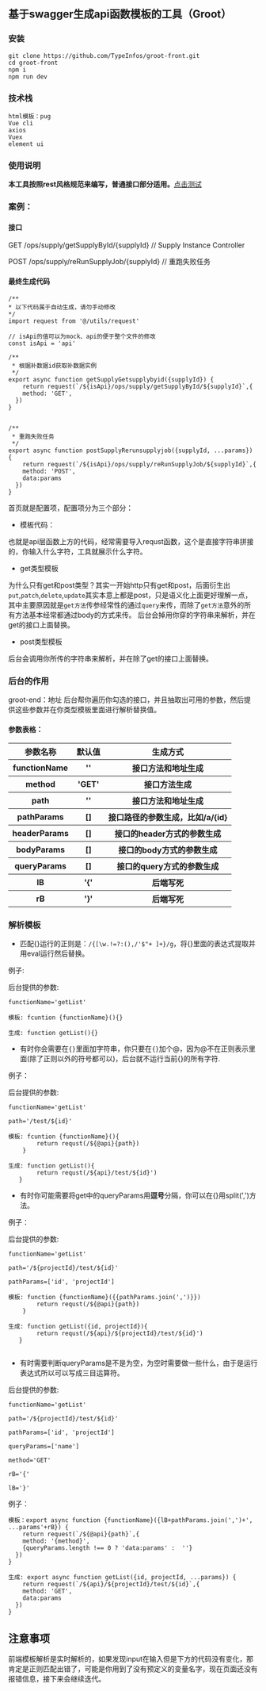 ## 基于swagger生成api函数模板的工具（Groot）

### 安装

```
git clone https://github.com/TypeInfos/groot-front.git
cd groot-front
npm i
npm run dev
```
### 技术栈

```
html模板：pug
Vue cli
axios
Vuex
element ui
```

### 使用说明
**本工具按照rest风格规范来编写，普通接口部分适用。**[点击测试](http://45.77.87.244:8080/)

### 案例：

#### 接口
GET /ops/supply/getSupplyById/{supplyId} // Supply Instance Controller

POST /ops/supply/reRunSupplyJob/{supplyId} // 重跑失败任务


#### 最终生成代码

```
/**
* 以下代码属于自动生成，请勿手动修改
*/
import request from '@/utils/request'

// isApi的值可以为mock、api的便于整个文件的修改
const isApi = 'api'

/**
 * 根据补数据id获取补数据实例
 */
export async function getSupplyGetsupplybyid({supplyId}) {
    return request(`/${isApi}/ops/supply/getSupplyById/${supplyId}`,{
    method: 'GET',
  })
}


/**
 * 重跑失败任务
 */
export async function postSupplyRerunsupplyjob({supplyId, ...params}) {
    return request(`/${isApi}/ops/supply/reRunSupplyJob/${supplyId}`,{
    method: 'POST',
    data:params
  })
}

```

首页就是配置项，配置项分为三个部分：

* 模板代码：

也就是api层函数上方的代码，经常需要导入requst函数，这个是直接字符串拼接的，你输入什么字符，工具就展示什么字符。

* get类型模板

为什么只有get和post类型？其实一开始http只有get和post，后面衍生出`put`,`patch`,`delete`,`update`其实本意上都是post，只是语义化上面更好理解一点，其中主要原因就是`get方法`传参经常性的通过`query`来传，而除了`get方法`意外的所有方法基本经常都通过body的方式来传。
后台会掉用你穿的字符串来解析，并在get的接口上面替换。

* post类型模板

后台会调用你所传的字符串来解析，并在除了get的接口上面替换。

### 后台的作用

groot-end：地址
后台帮你遍历你勾选的接口，并且抽取出可用的参数，然后提供这些参数并在你类型模板里面进行解析替换值。
#### 参数表格：
<table>
        <tr>
            <th>参数名称</th>
            <th>默认值</th>
            <th>生成方式</th>
        </tr>
        <tr>
            <th>functionName </th>
            <th>''</th>
            <th>接口方法和地址生成</th>
        </tr>
         <tr>
            <th>method</th>
            <th>'GET'</th>
            <th>接口方法生成</th>
        </tr>
        <tr>
            <th>path</th>
            <th>''</th>
            <th>接口方法和地址生成</th>
        </tr>
        <tr>
            <th> pathParams </th>
            <th>[]</th>
            <th>接口路径的参数生成，比如/a/{id}</th>
        </tr>
         <tr>
            <th> headerParams </th>
            <th>[]</th>
            <th>接口的header方式的参数生成</th>
        </tr>
         <tr>
            <th> bodyParams </th>
            <th>[]</th>
            <th>接口的body方式的参数生成</th>
        </tr>
         <tr>
            <th>queryParams</th>
            <th>[]</th>
            <th>接口的query方式的参数生成</th>
        </tr>
          <tr>
            <th>lB</th>
            <th>'{'</th>
            <th>后端写死</th>
        </tr>
        <tr>
            <th>rB</th>
            <th>'}'</th>
            <th>后端写死</th>
        </tr>
    </table>

### 解析模板

* 匹配{}运行的正则是：`/{[\w.!=?:(),/'$"+ ]+}/g`，将{}里面的表达式提取并用eval运行然后替换。

例子:

后台提供的参数:

`functionName='getList'`

```
模板: fcuntion {functionName}(){}

生成: function getList(){}
```
* 有时你会需要在`{}`里面加字符串，你只要在`{}`加个@，因为@不在正则表示里面(除了正则以外的符号都可以)，后台就不运行当前{}的所有字符.

例子：

后台提供的参数:

`functionName='getList'`

`path='/test/${id}'`

```
模板: fcuntion {functionName}(){
		return requst(/${@api}{path})
	}

生成: function getList(){
		return requst(/${api}/test/${id}')
   }
```

* 有时你可能需要将get中的queryParams用**逗号**分隔，你可以在{}用split(',')方法。

例子：

后台提供的参数:

`functionName='getList'`

`path='/${projectId}/test/${id}'`

`pathParams=['id', 'projectId']`

```
模板: function {functionName}({{pathParams.join(',')}})
		return requst(/${@api}{path})
	}

生成: function getList({id, projectId}){
		return requst(/${api}/${projectId}/test/${id}')
   }
   
```

* 有时需要判断queryParams是不是为空，为空时需要做一些什么，由于是运行表达式所以可以写成三目运算符。

后台提供的参数:

`functionName='getList'`

`path='/${projectId}/test/${id}'`

`pathParams=['id', 'projectId']`

`queryParams=['name']`

`method='GET'`

`rB='{'`

`lB='}'`

例子：

```
模板：export async function {functionName}({lB+pathParams.join(',')+', ...params'+rB}) {
    return request(`/${@api}{path}`,{
    method: '{method}',
    {queryParams.length !== 0 ? 'data:params' :  ''}
  })
}

生成: export async function getList({id, projectId, ...params}) {
    return request(`/${api}/${projectId}/test/${id}`,{
    method: 'GET',
    data:params
  })
}

```

## 注意事项

前端模板解析是实时解析的，如果发现input在输入但是下方的代码没有变化，那肯定是正则匹配出错了，可能是你用到了没有预定义的变量名字，现在页面还没有报错信息，接下来会继续迭代。

